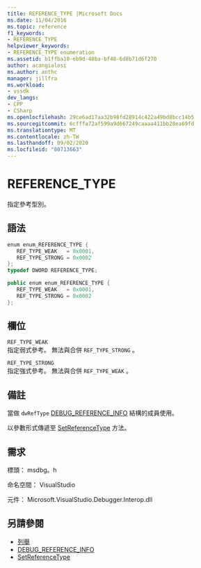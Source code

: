 ```yaml
---
title: REFERENCE_TYPE |Microsoft Docs
ms.date: 11/04/2016
ms.topic: reference
f1_keywords:
- REFERENCE_TYPE
helpviewer_keywords:
- REFERENCE_TYPE enumeration
ms.assetid: b1ffba10-eb9d-48ba-bf48-6d8b71d6f270
author: acangialosi
ms.author: anthc
manager: jillfra
ms.workload:
- vssdk
dev_langs:
- CPP
- CSharp
ms.openlocfilehash: 29ce6ad17aa32b98fd28914c422a49bd8bcc14b5
ms.sourcegitcommit: 6cfffa72af599a9d667249caaaa411bb28ea69fd
ms.translationtype: MT
ms.contentlocale: zh-TW
ms.lasthandoff: 09/02/2020
ms.locfileid: "80713663"
---
```

# <a name="reference_type"></a>REFERENCE_TYPE
指定參考型別。

## <a name="syntax"></a>語法

```cpp
enum enum_REFERENCE_TYPE { 
   REF_TYPE_WEAK   = 0x0001,
   REF_TYPE_STRONG = 0x0002
};
typedef DWORD REFERENCE_TYPE;
```

```csharp
public enum enum_REFERENCE_TYPE { 
   REF_TYPE_WEAK   = 0x0001,
   REF_TYPE_STRONG = 0x0002
};
```

## <a name="fields"></a>欄位
 `REF_TYPE_WEAK`\
 指定弱式參考。 無法與合併 `REF_TYPE_STRONG` 。

 `REF_TYPE_STRONG`\
 指定強式參考。 無法與合併 `REF_TYPE_WEAK` 。

## <a name="remarks"></a>備註
 當做 `dwRefType` [DEBUG_REFERENCE_INFO](../../../extensibility/debugger/reference/debug-reference-info.md) 結構的成員使用。

 以參數形式傳遞至 [SetReferenceType](../../../extensibility/debugger/reference/idebugreference2-setreferencetype.md) 方法。

## <a name="requirements"></a>需求
 標頭： msdbg。h

 命名空間： VisualStudio

 元件： Microsoft.VisualStudio.Debugger.Interop.dll

## <a name="see-also"></a>另請參閱
- [列舉](../../../extensibility/debugger/reference/enumerations-visual-studio-debugging.md)
- [DEBUG_REFERENCE_INFO](../../../extensibility/debugger/reference/debug-reference-info.md)
- [SetReferenceType](../../../extensibility/debugger/reference/idebugreference2-setreferencetype.md)
